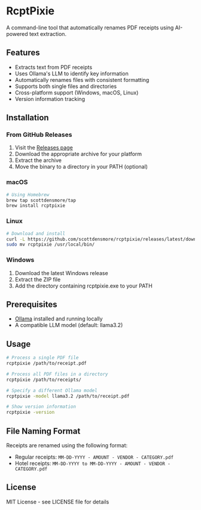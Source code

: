 # RcptPixie

A command-line tool that automatically renames PDF receipts using AI-powered text extraction.

## Features

- Extracts text from PDF receipts
- Uses Ollama's LLM to identify key information
- Automatically renames files with consistent formatting
- Supports both single files and directories
- Cross-platform support (Windows, macOS, Linux)
- Version information tracking

## Installation

### From GitHub Releases

1. Visit the [Releases page](https://github.com/scottdensmore/rcptpixie/releases)
2. Download the appropriate archive for your platform
3. Extract the archive
4. Move the binary to a directory in your PATH (optional)

### macOS

```bash
# Using Homebrew
brew tap scottdensmore/tap
brew install rcptpixie
```

### Linux

```bash
# Download and install
curl -L https://github.com/scottdensmore/rcptpixie/releases/latest/download/rcptpixie_Linux_x86_64.tar.gz | tar xz
sudo mv rcptpixie /usr/local/bin/
```

### Windows

1. Download the latest Windows release
2. Extract the ZIP file
3. Add the directory containing rcptpixie.exe to your PATH

## Prerequisites

- [Ollama](https://ollama.ai/) installed and running locally
- A compatible LLM model (default: llama3.2)

## Usage

```bash
# Process a single PDF file
rcptpixie /path/to/receipt.pdf

# Process all PDF files in a directory
rcptpixie /path/to/receipts/

# Specify a different Ollama model
rcptpixie -model llama3.2 /path/to/receipt.pdf

# Show version information
rcptpixie -version
```

## File Naming Format

Receipts are renamed using the following format:
- Regular receipts: `MM-DD-YYYY - AMOUNT - VENDOR - CATEGORY.pdf`
- Hotel receipts: `MM-DD-YYYY to MM-DD-YYYY - AMOUNT - VENDOR - CATEGORY.pdf`

## License

MIT License - see LICENSE file for details 